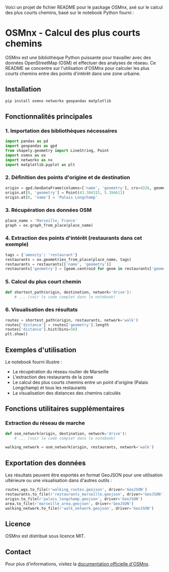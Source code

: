 Voici un projet de fichier README pour le package OSMnx, axé sur le calcul des plus courts chemins, basé sur le notebook Python fourni :

# OSMnx - Calcul des plus courts chemins

OSMnx est une bibliothèque Python puissante pour travailler avec des données OpenStreetMap (OSM) et effectuer des analyses de réseau. Ce README se concentre sur l'utilisation d'OSMnx pour calculer les plus courts chemins entre des points d'intérêt dans une zone urbaine.

## Installation

```bash
pip install osmnx networkx geopandas matplotlib
```

## Fonctionnalités principales

### 1. Importation des bibliothèques nécessaires

```python
import pandas as pd
import geopandas as gpd
from shapely.geometry import LineString, Point
import osmnx as ox
import networkx as nx
import matplotlib.pyplot as plt
```

### 2. Définition des points d'origine et de destination

```python
origin = gpd.GeoDataFrame(columns=['name', 'geometry'], crs=4326, geometry='geometry')
origin.at[0, 'geometry'] = Point(43.304315, 5.394611)
origin.at[0, 'name'] = 'Palais Longchamp'
```

### 3. Récupération des données OSM

```python
place_name = 'Marseille, France'
graph = ox.graph_from_place(place_name)
```

### 4. Extraction des points d'intérêt (restaurants dans cet exemple)

```python
tags = {'amenity': 'restaurant'}
restaurants = ox.geometries_from_place(place_name, tags)
restaurants = restaurants[['name', 'geometry']]
restaurants['geometry'] = [geom.centroid for geom in restaurants['geometry']]
```

### 5. Calcul du plus court chemin

```python
def shortest_path(origin, destination, network='drive'):
    # ... (voir le code complet dans le notebook)
```

### 6. Visualisation des résultats

```python
routes = shortest_path(origin, restaurants, network='walk')
routes['distance'] = routes['geometry'].length
routes['distance'].hist(bins=50)
plt.show()
```

## Exemples d'utilisation

Le notebook fourni illustre :
- La récupération du réseau routier de Marseille
- L'extraction des restaurants de la zone
- Le calcul des plus courts chemins entre un point d'origine (Palais Longchamp) et tous les restaurants
- La visualisation des distances des chemins calculés

## Fonctions utilitaires supplémentaires

### Extraction du réseau de marche

```python
def osm_network(origin, destination, network='drive'):
    # ... (voir le code complet dans le notebook)

walking_network = osm_network(origin, restaurants, network='walk')
```

## Exportation des données

Les résultats peuvent être exportés en format GeoJSON pour une utilisation ultérieure ou une visualisation dans d'autres outils :

```python
routes_wgs.to_file(r'walking_routes.geojson', driver='GeoJSON')
restaurants.to_file(r'restaurants_marseille.geojson', driver='GeoJSON')
origin.to_file(r'palais_longchamp.geojson', driver='GeoJSON')
area.to_file(r'marseille_area.geojson', driver='GeoJSON')
walking_network.to_file(r'walk_network.geojson', driver='GeoJSON')
```

## Licence

OSMnx est distribué sous licence MIT.

## Contact

Pour plus d'informations, visitez la [documentation officielle d'OSMnx](https://osmnx.readthedocs.io/).
